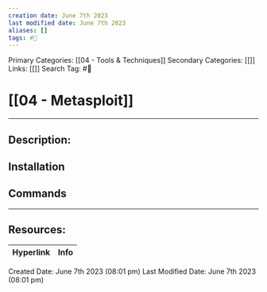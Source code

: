 ```yaml
---
creation date: June 7th 2023
last modified date: June 7th 2023
aliases: []
tags: #🧰
---
```


Primary Categories: [[04 - Tools & Techniques]] 
Secondary Categories: [[]] 
Links: [[]] 
Search Tag: #🧰  

# [[04 - Metasploit]]  
___

## Description:


## Installation


## Commands



___

## Resources:

| Hyperlink | Info |
| --------- | ---- |


Created Date: June 7th 2023 (08:01 pm) 
Last Modified Date: June 7th 2023 (08:01 pm)

